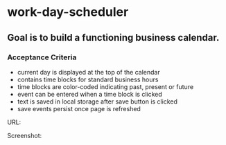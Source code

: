 # work-day-scheduler

## Goal is to build a functioning business calendar.

### Acceptance Criteria
- current day is displayed at the top of the calendar
- contains time blocks for standard business hours
- time blocks are color-coded indicating past, present or future
- event can be entered wihen a time block is clicked
- text is saved in local storage after save button is clicked
- save events persist once page is refreshed

URL:

Screenshot: